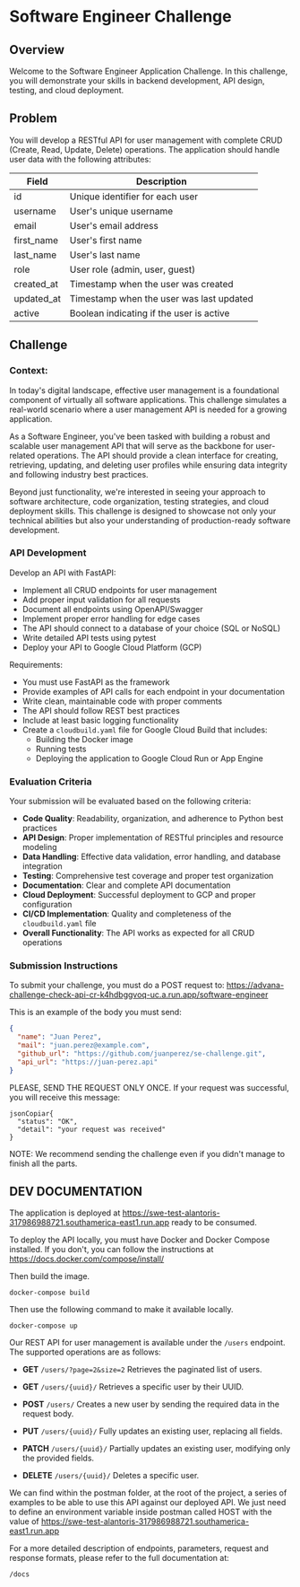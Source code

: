 # Software Engineer Challenge
## Overview
Welcome to the Software Engineer Application Challenge. In this challenge, you will demonstrate your skills in backend development, API design, testing, and cloud deployment.

## Problem
You will develop a RESTful API for user management with complete CRUD (Create, Read, Update, Delete) operations. The application should handle user data with the following attributes:

| Field       | Description                              |
|-------------|------------------------------------------|
| id          | Unique identifier for each user          |
| username    | User's unique username                   |
| email       | User's email address                     |
| first_name  | User's first name                        |
| last_name   | User's last name                         |
| role        | User role (admin, user, guest)           |
| created_at  | Timestamp when the user was created      |
| updated_at  | Timestamp when the user was last updated |
| active      | Boolean indicating if the user is active |

## Challenge

### Context:
In today's digital landscape, effective user management is a foundational component of virtually all software applications. This challenge simulates a real-world scenario where a user management API is needed for a growing application.

As a Software Engineer, you've been tasked with building a robust and scalable user management API that will serve as the backbone for user-related operations. The API should provide a clean interface for creating, retrieving, updating, and deleting user profiles while ensuring data integrity and following industry best practices.

Beyond just functionality, we're interested in seeing your approach to software architecture, code organization, testing strategies, and cloud deployment skills. This challenge is designed to showcase not only your technical abilities but also your understanding of production-ready software development.


### API Development
Develop an API with FastAPI:

- Implement all CRUD endpoints for user management
- Add proper input validation for all requests
- Document all endpoints using OpenAPI/Swagger
- Implement proper error handling for edge cases
- The API should connect to a database of your choice (SQL or NoSQL)
- Write detailed API tests using pytest
- Deploy your API to Google Cloud Platform (GCP)

Requirements:
- You must use FastAPI as the framework
- Provide examples of API calls for each endpoint in your documentation
- Write clean, maintainable code with proper comments
- The API should follow REST best practices
- Include at least basic logging functionality
- Create a `cloudbuild.yaml` file for Google Cloud Build that includes:
  - Building the Docker image
  - Running tests
  - Deploying the application to Google Cloud Run or App Engine

### Evaluation Criteria
Your submission will be evaluated based on the following criteria:

- **Code Quality**: Readability, organization, and adherence to Python best practices
- **API Design**: Proper implementation of RESTful principles and resource modeling
- **Data Handling**: Effective data validation, error handling, and database integration
- **Testing**: Comprehensive test coverage and proper test organization
- **Documentation**: Clear and complete API documentation
- **Cloud Deployment**: Successful deployment to GCP and proper configuration
- **CI/CD Implementation**: Quality and completeness of the `cloudbuild.yaml` file
- **Overall Functionality**: The API works as expected for all CRUD operations

### Submission Instructions
To submit your challenge, you must do a POST request to: https://advana-challenge-check-api-cr-k4hdbggvoq-uc.a.run.app/software-engineer

This is an example of the body you must send:

```json
{
  "name": "Juan Perez",
  "mail": "juan.perez@example.com",
  "github_url": "https://github.com/juanperez/se-challenge.git",
  "api_url": "https://juan-perez.api"
}
```

PLEASE, SEND THE REQUEST ONLY ONCE.
If your request was successful, you will receive this message:

```
jsonCopiar{
  "status": "OK",
  "detail": "your request was received"
}
```

NOTE: We recommend sending the challenge even if you didn't manage to finish all the parts.



## DEV DOCUMENTATION

The application is deployed at https://swe-test-alantoris-317986988721.southamerica-east1.run.app ready to be consumed.

To deploy the API locally, you must have Docker and Docker Compose installed. If you don't, you can follow the instructions at https://docs.docker.com/compose/install/

Then build the image.

```
docker-compose build
```

Then use the following command to make it available locally.

```
docker-compose up
```

Our REST API for user management is available under the `/users` endpoint. The supported operations are as follows:

- **GET** `/users/?page=2&size=2`
  Retrieves the paginated list of users.

- **GET** `/users/{uuid}/`
  Retrieves a specific user by their UUID.

- **POST** `/users/`
  Creates a new user by sending the required data in the request body.

- **PUT** `/users/{uuid}/`
  Fully updates an existing user, replacing all fields.

- **PATCH** `/users/{uuid}/`
  Partially updates an existing user, modifying only the provided fields.

- **DELETE** `/users/{uuid}/`
  Deletes a specific user.

We can find within the postman folder, at the root of the project, a series of examples to be able to use this API against our deployed API.
We just need to define an environment variable inside postman called HOST with the value of https://swe-test-alantoris-317986988721.southamerica-east1.run.app

For a more detailed description of endpoints, parameters, request and response formats, please refer to the full documentation at:

```
/docs
```
